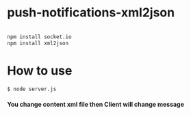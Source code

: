 # push-notifications-xml2json

```bash

npm install socket.io
npm install xml2json

```

# How to use

```bash
$ node server.js

```

#### You change content xml file then Client will change message
